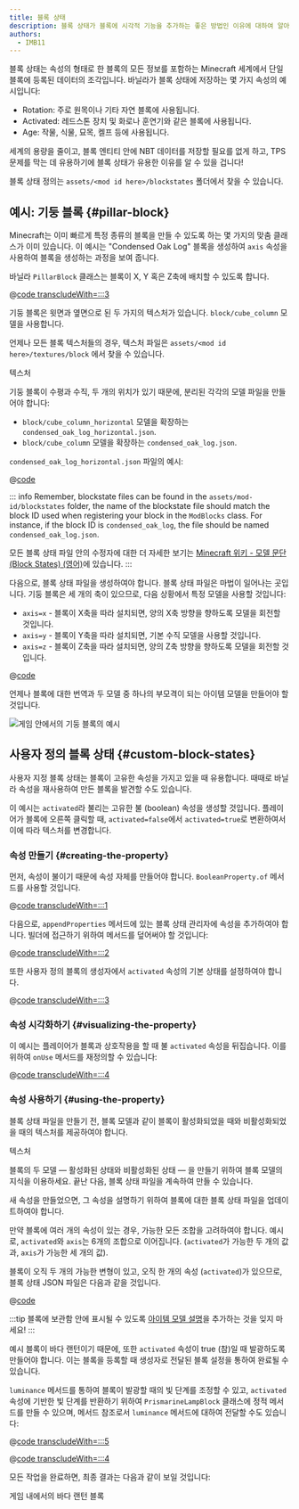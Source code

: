 ```yaml
---
title: 블록 상태
description: 블록 상태가 블록에 시각적 기능을 추가하는 좋은 방법인 이유에 대하여 알아보세요.
authors:
  - IMB11
---
```


블록 상태는 속성의 형태로 한 블록의 모든 정보를 포함하는 Minecraft 세계에서 단일 블록에 등록된 데이터의 조각입니다. 바닐라가 블록 상태에 저장하는 몇 가지 속성의 예시입니다:

- Rotation: 주로 원목이나 기타 자연 블록에 사용됩니다.
- Activated: 레드스톤 장치 및 화로나 훈연기와 같은 블록에 사용됩니다.
- Age: 작물, 식물, 묘목, 켈프 등에 사용됩니다.

세계의 용량을 줄이고, 블록 엔티티 안에 NBT 데이터를 저장할 필요를 없게 하고, TPS 문제를 막는 데 유용하기에 블록 상태가 유용한 이유를 알 수 있을 겁니다!

블록 상태 정의는 `assets/<mod id here>/blockstates` 폴더에서 찾을 수 있습니다.

## 예시: 기둥 블록 {#pillar-block}

<!-- Note: This example could be used for a custom recipe types guide, a condensor machine block with a custom "Condensing" recipe? -->

Minecraft는 이미 빠르게 특정 종류의 블록을 만들 수 있도록 하는 몇 가지의 맞춤 클래스가 이미 있습니다. 이 예시는 "Condensed Oak Log" 블록을 생성하여 `axis` 속성을 사용하여 블록을 생성하는 과정을 보여 줍니다.

바닐라 `PillarBlock` 클래스는 블록이 X, Y 혹은 Z축에 배치할 수 있도록 합니다.

@[code transcludeWith=:::3](@/reference/latest/src/main/java/com/example/docs/block/ModBlocks.java)

기둥 블록은 윗면과 옆면으로 된 두 가지의 텍스처가 있습니다. `block/cube_column` 모델을 사용합니다.

언제나 모든 블록 텍스처들의 경우, 텍스처 파일은 `assets/<mod id here>/textures/block` 에서 찾을 수 있습니다.

<DownloadEntry visualURL="/assets/develop/blocks/blockstates_0_large.png" downloadURL="/assets/develop/blocks/condensed_oak_log_textures.zip">텍스처</DownloadEntry>

기둥 블록이 수평과 수직, 두 개의 위치가 있기 때문에, 분리된 각각의 모델 파일을 만들어야 합니다:

- `block/cube_column_horizontal` 모델을 확장하는 `condensed_oak_log_horizontal.json`.
- `block/cube_column` 모델을 확장하는 `condensed_oak_log.json`.

`condensed_oak_log_horizontal.json` 파일의 예시:

@[code](@/reference/latest/src/main/resources/assets/example-mod/models/block/condensed_oak_log_horizontal.json)

::: info
Remember, blockstate files can be found in the `assets/mod-id/blockstates` folder, the name of the blockstate file should match the block ID used when registering your block in the `ModBlocks` class. For instance, if the block ID is `condensed_oak_log`, the file should be named `condensed_oak_log.json`.

모든 블록 상태 파일 안의 수정자에 대한 더 자세한 보기는 [Minecraft 위키 - 모델 문단 (Block States) (영어)](https://minecraft.wiki/w/Tutorials/Models#Block_states)에 있습니다.
:::

다음으로, 블록 상태 파일을 생성하여야 합니다. 블록 상태 파일은 마법이 일어나는 곳입니다. 기둥 블록은 세 개의 축이 있으므로, 다음 상황에서 특정 모델을 사용할 것입니다:

- `axis=x` - 블록이 X축을 따라 설치되면, 양의 X축 방향을 향하도록 모델을 회전할 것입니다.
- `axis=y` - 블록이 Y축을 따라 설치되면, 기본 수직 모델을 사용할 것입니다.
- `axis=z` - 블록이 Z축을 따라 설치되면, 양의 Z축 방향을 향하도록 모델을 회전할 것입니다.

@[code](@/reference/latest/src/main/resources/assets/example-mod/blockstates/condensed_oak_log.json)

언제나 블록에 대한 번역과 두 모델 중 하나의 부모격이 되는 아이템 모델을 만들어야 할 것입니다.

![게임 안에서의 기둥 블록의 예시](/assets/develop/blocks/blockstates_1.png)

## 사용자 정의 블록 상태 {#custom-block-states}

사용자 지정 블록 상태는 블록이 고유한 속성을 가지고 있을 때 유용합니다. 때때로 바닐라 속성을 재사용하여 만든 블록을 발견할 수도 있습니다.

이 예시는 `activated`라 불리는 고유한 불 (boolean) 속성을 생성할 것입니다. 플레이어가 블록에 오른쪽 클릭할 때, `activated=false`에서 `activated=true`로 변환하여서 이에 따라 텍스처를 변경합니다.

### 속성 만들기 {#creating-the-property}

먼저, 속성이 불이기 때문에 속성 자체를 만들어야 합니다. `BooleanProperty.of` 메서드를 사용할 것입니다.

@[code transcludeWith=:::1](@/reference/latest/src/main/java/com/example/docs/block/custom/PrismarineLampBlock.java)

다음으로, `appendProperties` 메서드에 있는 블록 상태 관리자에 속성을 추가하여야 합니다. 빌더에 접근하기 위하여 메서드를 덮어써야 할 것입니다:

@[code transcludeWith=:::2](@/reference/latest/src/main/java/com/example/docs/block/custom/PrismarineLampBlock.java)

또한 사용자 정의 블록의 생성자에서 `activated` 속성의 기본 상태를 설정하여야 합니다.

@[code transcludeWith=:::3](@/reference/latest/src/main/java/com/example/docs/block/custom/PrismarineLampBlock.java)

### 속성 시각화하기 {#visualizing-the-property}

이 예시는 플레이어가 블록과 상호작용을 할 때 불 `activated` 속성을 뒤집습니다. 이를 위하여 `onUse` 메서드를 재정의할 수 있습니다:

@[code transcludeWith=:::4](@/reference/latest/src/main/java/com/example/docs/block/custom/PrismarineLampBlock.java)

### 속성 사용하기 {#using-the-property}

블록 상태 파일을 만들기 전, 블록 모델과 같이 블록이 활성화되었을 때와 비활성화되었을 때의 텍스처를 제공하여야 합니다.

<DownloadEntry visualURL="/assets/develop/blocks/blockstates_2_large.png" downloadURL="/assets/develop/blocks/prismarine_lamp_textures.zip">텍스처</DownloadEntry>

블록의 두 모델 — 활성화된 상태와 비활성화된 상태 — 을 만들기 위하여 블록 모델의 지식을 이용하세요. 끝난 다음, 블록 상태 파일을 계속하여 만들 수 있습니다.

새 속성을 만들었으면, 그 속성을 설명하기 위하여 블록에 대한 블록 상태 파일을 업데이트하여야 합니다.

만약 블록에 여러 개의 속성이 있는 경우, 가능한 모든 조합을 고려하여야 합니다. 예시로, `activated`와 `axis`는 6개의 조합으로 이어집니다. (`activated`가 가능한 두 개의 값과, `axis`가 가능한 세 개의 값).

블록이 오직 두 개의 가능한 변형이 있고, 오직 한 개의 속성 (`activated`)가 있으므로, 블록 상태 JSON 파일은 다음과 같을 것입니다.

@[code](@/reference/latest/src/main/resources/assets/example-mod/blockstates/prismarine_lamp.json)

:::tip
블록에 보관함 안에 표시될 수 있도록 [아이템 모델 설명](../items/first-item#creating-the-item-model-description)을 추가하는 것을 잊지 마세요!
:::

예시 블록이 바다 랜턴이기 때문에, 또한 `activated` 속성이 true (참)일 때 발광하도록 만들어야 합니다. 이는 블록을 등록할 때 생성자로 전달된 블록 설정을 통하여 완료될 수 있습니다.

`luminance` 메서드를 통하여 블록이 발광할 때의 빛 단계를 조정할 수 있고, `activated` 속성에 기반한 빛 단계를 반환하기 위하여 `PrismarineLampBlock` 클래스에 정적 메서드를 만들 수 있으며, 메서드 참조로서 `luminance` 메서드에 대하여 전달할 수도 있습니다:

@[code transcludeWith=:::5](@/reference/latest/src/main/java/com/example/docs/block/custom/PrismarineLampBlock.java)

@[code transcludeWith=:::4](@/reference/latest/src/main/java/com/example/docs/block/ModBlocks.java)

<!-- Note: This block can be a great starter for a redstone block interactivity page, maybe triggering the blockstate based on redstone input? -->

모든 작업을 완료하면, 최종 결과는 다음과 같이 보일 것입니다:

<VideoPlayer src="/assets/develop/blocks/blockstates_3.webm">게임 내에서의 바다 랜턴 블록</VideoPlayer>
